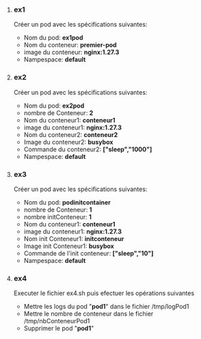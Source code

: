 

<ol>
  <li><h3>ex1</h3></li>
Créer un pod avec les spécifications suivantes: 

- Nom du  pod:  **ex1pod**
- Nom du conteneur: **premier-pod**
- image du conteneur:  **nginx:1.27.3**
- Nampespace:  **default**  


 <li><h3> ex2 </h3></li>
Créer un pod avec les spécifications suivantes: 

- Nom du  pod:  **ex2pod**
- nombre de Conteneur:  **2**
- Nom du conteneur1: **conteneur1**
- image du conteneur1:  **nginx:1.27.3**
- Nom du conteneur2: **conteneur2**
- Image du conteneur2: **busybox**
- Commande  du  conteneur2: **["sleep","1000"]**
- Nampespace:  **default** 

 <li><h3> ex3 </h3></li>
Créer un pod avec les spécifications suivantes: 

- Nom du pod:  **podinitcontainer**
- nombre de Conteneur:  **1**
- nombre initConteneur: **1**
- Nom du conteneur1: **conteneur1**
- image du conteneur1:  **nginx:1.27.3**
- Nom init Conteneur1: **initconteneur**
- Image init Conteneur1: **busybox**
- Commande  de l'init  conteneur: **["sleep","10"]**
- Nampespace:  **default** 

 <li><h3> ex4 </h3></li>
Executer le fichier ex4.sh puis efectuer les opérations  suivantes

- Mettre les logs du pod "**pod1**" dans le fichier /tmp/logPod1
- Mettre le nombre de conteneur  dans le fichier /tmp/nbConteneurPod1
- Supprimer le pod "**pod1**" 
</ol>





